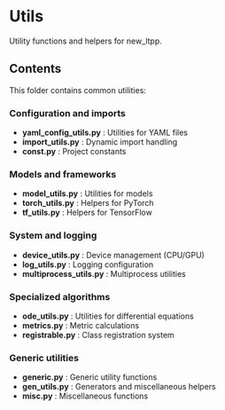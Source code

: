 # Utils

Utility functions and helpers for new_ltpp.

## Contents

This folder contains common utilities:

### Configuration and imports
- **yaml_config_utils.py** : Utilities for YAML files
- **import_utils.py** : Dynamic import handling
- **const.py** : Project constants

### Models and frameworks
- **model_utils.py** : Utilities for models
- **torch_utils.py** : Helpers for PyTorch
- **tf_utils.py** : Helpers for TensorFlow

### System and logging
- **device_utils.py** : Device management (CPU/GPU)
- **log_utils.py** : Logging configuration
- **multiprocess_utils.py** : Multiprocess utilities

### Specialized algorithms
- **ode_utils.py** : Utilities for differential equations
- **metrics.py** : Metric calculations
- **registrable.py** : Class registration system

### Generic utilities
- **generic.py** : Generic utility functions
- **gen_utils.py** : Generators and miscellaneous helpers
- **misc.py** : Miscellaneous functions
